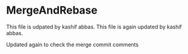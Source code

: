 # MergeAndRebase
This file is udpated by kashif abbas. 
This file is again updated by kashif abbas.


Updated again to check the merge commit comments